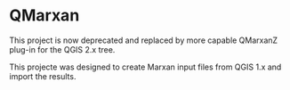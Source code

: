 QMarxan
=======

This project is now deprecated and replaced by more capable QMarxanZ plug-in for the QGIS 2.x tree. 

This projecte was designed to create Marxan input files from QGIS 1.x and import the results.

